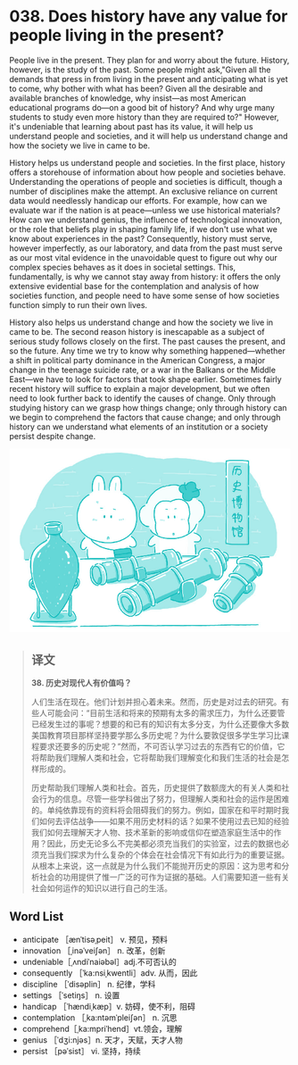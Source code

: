# 038. Does history have any value for people living in the present?

People live in the present. They plan for and worry about the future. History, however, is the study of the past. Some people might ask,"Given all the demands that press in from living in the present and anticipating what is yet to come, why bother with what has been? Given all the desirable and available branches of knowledge, why insist—as most American educational programs do—on a good bit of history? And why urge many students to study even more history than they are required to?" However, it's undeniable that learning about past has its value, it will help us understand people and societies, and it will help us understand change and how the society we live in came to be.

History helps us understand people and societies. In the first place, history offers a storehouse of information about how people and societies behave. Understanding the operations of people and societies is difficult, though a number of disciplines make the attempt. An exclusive reliance on current data would needlessly handicap our efforts. For example, how can we evaluate war if the nation is at peace—unless we use historical materials? How can we understand genius, the influence of technological innovation, or the role that beliefs play in shaping family life, if we don't use what we know about experiences in the past? Consequently, history must serve, however imperfectly, as our laboratory, and data from the past must serve as our most vital evidence in the unavoidable quest to figure out why our complex species behaves as it does in societal settings. This, fundamentally, is why we cannot stay away from history: it offers the only extensive evidential base for the contemplation and analysis of how societies function, and people need to have some sense of how societies function simply to run their own lives.

History also helps us understand change and how the society we live in came to be. The second reason history is inescapable as a subject of serious study follows closely on the first. The past causes the present, and so the future. Any time we try to know why something happened—whether a shift in political party dominance in the American Congress, a major change in the teenage suicide rate, or a war in the Balkans or the Middle East—we have to look for factors that took shape earlier. Sometimes fairly recent history will suffice to explain a major development, but we often need to look further back to identify the causes of change. Only through studying history can we grasp how things change; only through history can we begin to comprehend the factors that cause change; and only through history can we understand what elements of an institution or a society persist despite change.

![](.gitbook/assets/toefl-ibt-high-score-essays-038.jpg)

> ## 译文
>
> **38. 历史对现代人有价值吗？**
>
> 人们生活在现在。他们计划并担心着未来。然而，历史是对过去的研究。有些人可能会问：“目前生活和将来的预期有太多的需求压力，为什么还要管已经发生过的事呢？想要的和已有的知识有太多分支，为什么还要像大多数美国教育项目那样坚持要学那么多历史呢？为什么要敦促很多学生学习比课程要求还要多的历史呢？”然而，不可否认学习过去的东西有它的价值，它将帮助我们理解人类和社会，它将帮助我们理解变化和我们生活的社会是怎样形成的。
>
> 历史帮助我们理解人类和社会。首先，历史提供了数额庞大的有关人类和社会行为的信息。尽管一些学科做出了努力，但理解人类和社会的运作是困难的。单纯依靠现有的资料将会阻碍我们的努力。例如，国家在和平时期时我们如何去评估战争——如果不用历史材料的话？如果不使用过去已知的经验我们如何去理解天才人物、技术革新的影响或信仰在塑造家庭生活中的作用？因此，历史无论多么不完美都必须充当我们的实验室，过去的数据也必须充当我们探求为什么复杂的个体会在社会情况下有如此行为的重要证据。从根本上来说，这一点就是为什么我们不能抛开历史的原因：这为思考和分析社会的功用提供了惟一广泛的可作为证据的基础。人们需要知道一些有关社会如何运作的知识以进行自己的生活。

## Word List

* anticipate ［ænˈtisəˌpeit］ v. 预见，预料
* innovation ［ˌinəˈveiʃən］ n. 改革，创新
* undeniable［ˌʌndiˈnaiəbəl］adj.不可否认的
* consequently ［ˈka:nsiˌkwentli］adv. 从而，因此
* discipline ［ˈdisəplin］ n. 纪律，学科
* settings ［ˈsetiŋs］ n. 设置
* handicap ［ˈhændiˌkæp］v. 妨碍，使不利，阻碍
* contemplation ［ˌka:ntəmˈpleiʃən］ n. 沉思
* comprehend［ˌka:mpriˈhend］vt.领会，理解
* genius ［ˈdʒi:njəs］n. 天才，天赋，天才人物
* persist ［pəˈsist］ vi. 坚持，持续

